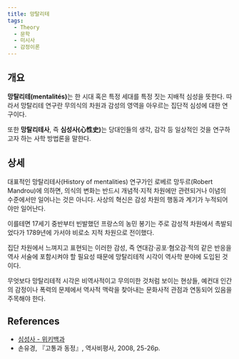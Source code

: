```yaml
---
title: 망탈리테
tags:
  - Theory
  - 문학
  - 미시사
  - 감정이론
---
```


## 개요
<strong>망탈리테(mentalités)</strong>는 한 시대 혹은 특정 세대를 특정 짓는 지배적 심성을 뜻한다. 따라서 망탈리테 연구란 무의식의 차원과 감성의 영역을 아우르는 집단적 심성에 대한 연구이다.

또한 <strong>망탈리테사</strong>, 즉 <strong>심성사(心性史)</strong>는 당대인들의 생각, 감각 등 일상적인 것을 연구하고자 하는 사학 방법론을 말한다.

## 상세
대표적인 망탈리테사(History of mentalities) 연구가인 로베르 망두르(Robert Mandrou)에 의하면, 의식의 변화는 반드시 개념적·지적 차원에만 관련되거나 이념의 수준에서만 일어나는 것은 아니다. 사상의 혁신은 감성 차원의 행동과 계기가 누적되어야만 일어난다.

이를테면 17세기 중반부터 빈발했던 프랑스의 농민 봉기는 주로 감성적 차원에서 촉발되었다가 1789년에 가서야 비로소 지적 차원으로 전이했다.

집단 차원에서 느껴지고 표현되는 이러한 감성, 즉 연대감·공포·혐오감·적의 같은 반응을 역사 서술에 포함시켜야 할 필요성 때문에 망탈리테적 시각이 역사학 분야에 도입된 것이다.

무엇보다 망탈리테적 시각은 비역사적이고 무의미한 것처럼 보이는 현상들, 예컨대 인간의 감정이나 폭력의 문제에서 역사적 맥락을 찾아내는 문화사적 관점과 연동되어 있음을 주목해야 한다.

## References
- [심성사 - 위키백과](https://ko.wikipedia.org/wiki/%EC%8B%AC%EC%84%B1%EC%82%AC)
- 손유경, 『고통과 동정』, 역사비평사, 2008, 25-26p.